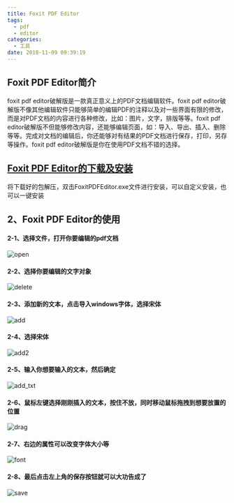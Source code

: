 ```yaml
---
title: Foxit PDF Editor
tags:
  - pdf
  - editor
categories:
  - 工具
date: 2018-11-09 09:39:19
---
```


## Foxit PDF Editor简介

foxit pdf editor破解版是一款真正意义上的PDF文档编辑软件。foxit pdf editor破解版不像其他编辑软件只能够简单的编辑PDF的注释以及对一些界面有限的修改，而是对PDF文档的内容进行各种修改，比如：图片，文字，排版等等。foxit pdf editor破解版不但能够修改内容，还能够编辑页面，如：导入、导出、插入、删除等等。完成对文档的编辑后，你还能够对有结果的PDF文档进行保存，打印，另存等操作。foxit pdf editor破解版是你在使用PDF文档不错的选择。

## [Foxit PDF Editor的下载及安装](http://www.3322.cc/soft/4738.html)

将下载好的包解压，双击FoxitPDFEditor.exe文件进行安装，可以自定义安装，也可以一键安装

## 2、Foxit PDF Editor的使用

#### 2-1、选择文件，打开你要编辑的pdf文档
![open](/img/pdf-editor/open.png)
#### 2-2、选择你要编辑的文字对象
![delete](/img/pdf-editor/delete.png)
#### 2-3、添加新的文本，点击导入windows字体，选择宋体
![add](/img/pdf-editor/add1.png)

#### 2-4、选择宋体

![add2](/img/pdf-editor/add2.png)

#### 2-5、输入你想要输入的文本，然后确定

![add_txt](/img/pdf-editor/add_txt.png)

#### 2-6、鼠标左键选择刚刚插入的文本，按住不放，同时移动鼠标拖拽到想要放置的位置

![drag](/img/pdf-editor/drag.png)

#### 2-7、右边的属性可以改变字体大小等

![font](/img/pdf-editor/font.png)

#### 2-8、最后点击左上角的保存按钮就可以大功告成了   

![save](/img/pdf-editor/save.png)